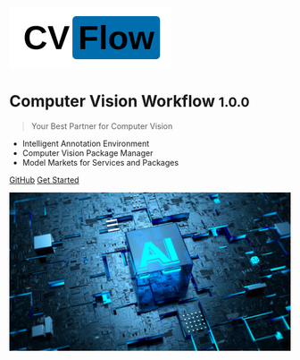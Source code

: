![logo](assets/images/logo.png)

# Computer Vision Workflow <small>1.0.0</small>

> Your Best Partner for Computer Vision

* Intelligent Annotation Environment
* Computer Vision Package Manager
* Model Markets for Services and Packages

[GitHub](https://github.com/unarxiv/cvflow/)
[Get Started](/guide/quick-start)

![](assets/images/bg2-min.jpg)